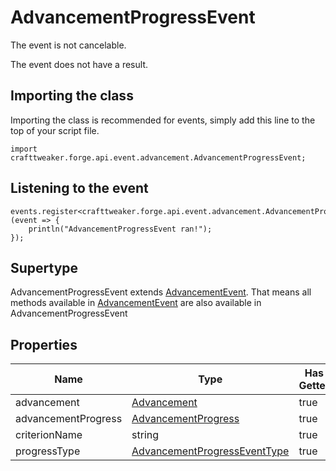 # AdvancementProgressEvent

The event is not cancelable.

The event does not have a result.

## Importing the class

Importing the class is recommended for events, simply add this line to the top of your script file.
```zenscript
import crafttweaker.forge.api.event.advancement.AdvancementProgressEvent;
```


## Listening to the event

```zenscript
events.register<crafttweaker.forge.api.event.advancement.AdvancementProgressEvent>(event => {
    println("AdvancementProgressEvent ran!");
});
```


## Supertype

AdvancementProgressEvent extends [AdvancementEvent](/forge/api/event/advancement/AdvancementEvent). That means all methods available in [AdvancementEvent](/forge/api/event/advancement/AdvancementEvent) are also available in AdvancementProgressEvent

## Properties

|        Name         |                                           Type                                            | Has Getter | Has Setter |
|---------------------|-------------------------------------------------------------------------------------------|------------|------------|
| advancement         | [Advancement](/vanilla/api/advancement/Advancement)                                       | true       | false      |
| advancementProgress | [AdvancementProgress](/vanilla/api/advancement/AdvancementProgress)                       | true       | false      |
| criterionName       | string                                                                                    | true       | false      |
| progressType        | [AdvancementProgressEventType](/forge/api/event/advancement/AdvancementProgressEventType) | true       | false      |

